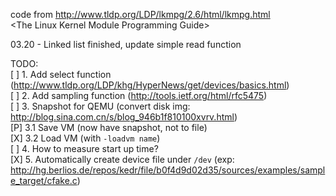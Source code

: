 code from http://www.tldp.org/LDP/lkmpg/2.6/html/lkmpg.html  
\<The Linux Kernel Module Programming Guide\>  

03.20 - Linked list finished, update simple read function  

TODO:  
[ ] 1. Add select function (http://www.tldp.org/LDP/khg/HyperNews/get/devices/basics.html)  
[ ] 2. Add sampling function (http://tools.ietf.org/html/rfc5475)  
[ ] 3. Snapshot for QEMU (convert disk img: http://blog.sina.com.cn/s/blog_946b1f810100xvrv.html)  
[P] 	3.1 Save VM (now have snapshot, not to file)  
[X] 	3.2 Load VM (with `-loadvm name`)  
[ ] 4. How to measure start up time?  
[X] 5. Automatically create device file under `/dev` (exp: http://hg.berlios.de/repos/kedr/file/b0f4d9d02d35/sources/examples/sample_target/cfake.c)  
